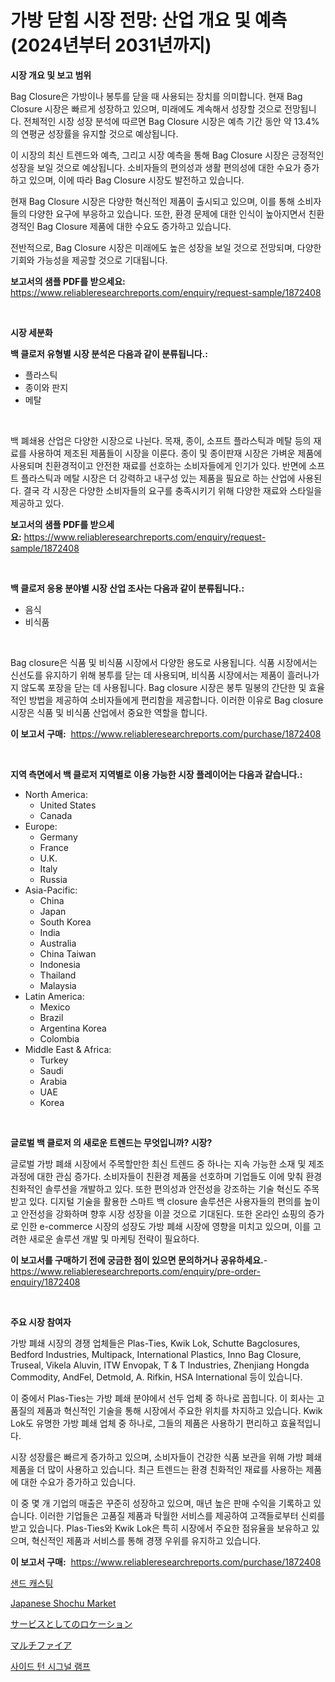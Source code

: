 <p><h1>가방 닫힘 시장 전망: 산업 개요 및 예측 (2024년부터 2031년까지)</h1></p><p><strong>시장 개요 및 보고 범위</strong></p>
<p><p>Bag Closure은 가방이나 봉투를 닫을 때 사용되는 장치를 의미합니다. 현재 Bag Closure 시장은 빠르게 성장하고 있으며, 미래에도 계속해서 성장할 것으로 전망됩니다. 전체적인 시장 성장 분석에 따르면 Bag Closure 시장은 예측 기간 동안 약 13.4%의 연평균 성장률을 유지할 것으로 예상됩니다. </p><p>이 시장의 최신 트렌드와 예측, 그리고 시장 예측을 통해 Bag Closure 시장은 긍정적인 성장을 보일 것으로 예상됩니다. 소비자들의 편의성과 생활 편의성에 대한 수요가 증가하고 있으며, 이에 따라 Bag Closure 시장도 발전하고 있습니다. </p><p>현재 Bag Closure 시장은 다양한 혁신적인 제품이 출시되고 있으며, 이를 통해 소비자들의 다양한 요구에 부응하고 있습니다. 또한, 환경 문제에 대한 인식이 높아지면서 친환경적인 Bag Closure 제품에 대한 수요도 증가하고 있습니다. </p><p>전반적으로, Bag Closure 시장은 미래에도 높은 성장을 보일 것으로 전망되며, 다양한 기회와 가능성을 제공할 것으로 기대됩니다.</p></p>
<p><strong>보고서의 샘플 PDF를 받으세요:</strong> <a href="https://www.reliableresearchreports.com/enquiry/request-sample/1872408">https://www.reliableresearchreports.com/enquiry/request-sample/1872408</a></p>
<p>&nbsp;</p>
<p><strong>시장 세분화</strong></p>
<p><strong>백 클로저 유형별 시장 분석은 다음과 같이 분류됩니다.:</strong></p>
<p><ul><li>플라스틱</li><li>종이와 판지</li><li>메탈</li></ul></p>
<p>&nbsp;</p>
<p><p>백 폐쇄용 산업은 다양한 시장으로 나뉜다. 목재, 종이, 소프트 플라스틱과 메탈 등의 재료를 사용하여 제조된 제품들이 시장을 이룬다. 종이 및 종이판재 시장은 가벼운 제품에 사용되며 친환경적이고 안전한 재료를 선호하는 소비자들에게 인기가 있다. 반면에 소프트 플라스틱과 메탈 시장은 더 강력하고 내구성 있는 제품을 필요로 하는 산업에 사용된다. 결국 각 시장은 다양한 소비자들의 요구를 충족시키기 위해 다양한 재료와 스타일을 제공하고 있다.</p></p>
<p><strong>보고서의 샘플 PDF를 받으세요:</strong>&nbsp;<a href="https://www.reliableresearchreports.com/enquiry/request-sample/1872408">https://www.reliableresearchreports.com/enquiry/request-sample/1872408</a></p>
<p>&nbsp;</p>
<p><strong> 백 클로저 응용 분야별 시장 산업 조사는 다음과 같이 분류됩니다.:</strong></p>
<p><ul><li>음식</li><li>비식품</li></ul></p>
<p>&nbsp;</p>
<p><p>Bag closure은 식품 및 비식품 시장에서 다양한 용도로 사용됩니다. 식품 시장에서는 신선도를 유지하기 위해 봉투를 닫는 데 사용되며, 비식품 시장에서는 제품이 흘러나가지 않도록 포장을 닫는 데 사용됩니다. Bag closure 시장은 봉투 밀봉의 간단한 및 효율적인 방법을 제공하여 소비자들에게 편리함을 제공합니다. 이러한 이유로 Bag closure 시장은 식품 및 비식품 산업에서 중요한 역할을 합니다.</p></p>
<p><strong>이 보고서 구매:</strong>&nbsp; <a href="https://www.reliableresearchreports.com/purchase/1872408">https://www.reliableresearchreports.com/purchase/1872408</a></p>
<p>&nbsp;</p>
<p><strong>지역 측면에서 백 클로저 지역별로 이용 가능한 시장 플레이어는 다음과 같습니다.:</strong></p>
<p><ul>
    <li>
        North America:
        <ul>
            <li>United States</li>
            <li>Canada</li>
        </ul>
    </li>
    <li>
        Europe:
        <ul>
            <li>Germany</li>
            <li>France</li>
            <li>U.K.</li>
            <li>Italy</li>
            <li>Russia</li>
        </ul>
    </li>
    <li>
        Asia-Pacific:
        <ul>
            <li>China</li>
            <li>Japan</li>
            <li>South Korea</li>
            <li>India</li>
            <li>Australia</li>
            <li>China Taiwan</li>
            <li>Indonesia</li>
            <li>Thailand</li>
            <li>Malaysia</li>
        </ul>
    </li>
    <li>
        Latin America:
        <ul>
            <li>Mexico</li>
            <li>Brazil</li>
            <li>Argentina Korea</li>
            <li>Colombia</li>
        </ul>
    </li>
    <li>
        Middle East & Africa:
        <ul>
            <li>Turkey</li>
            <li>Saudi</li>
            <li>Arabia</li>
            <li>UAE</li>
            <li>Korea</li>
        </ul>
    </li>
    </ul></p>
<p>&nbsp;</p>
<p><strong>글로벌 백 클로저 의 새로운 트렌드는 무엇입니까? 시장?</strong></p>
<p><p>글로벌 가방 폐쇄 시장에서 주목할만한 최신 트렌드 중 하나는 지속 가능한 소재 및 제조 과정에 대한 관심 증가다. 소비자들이 친환경 제품을 선호하며 기업들도 이에 맞춰 환경 친화적인 솔루션을 개발하고 있다. 또한 편의성과 안전성을 강조하는 기술 혁신도 주목 받고 있다. 디지털 기술을 활용한 스마트 백 closure 솔루션은 사용자들의 편의를 높이고 안전성을 강화하며 향후 시장 성장을 이끌 것으로 기대된다. 또한 온라인 쇼핑의 증가로 인한 e-commerce 시장의 성장도 가방 폐쇄 시장에 영향을 미치고 있으며, 이를 고려한 새로운 솔루션 개발 및 마케팅 전략이 필요하다.</p></p>
<p><strong>이 보고서를 구매하기 전에 궁금한 점이 있으면 문의하거나 공유하세요.</strong>- <a href="https://www.reliableresearchreports.com/enquiry/pre-order-enquiry/1872408">https://www.reliableresearchreports.com/enquiry/pre-order-enquiry/1872408</a></p>
<p>&nbsp;</p>
<p><strong>주요 시장 참여자</strong></p>
<p><p>가방 폐쇄 시장의 경쟁 업체들은 Plas-Ties, Kwik Lok, Schutte Bagclosures, Bedford Industries, Multipack, International Plastics, Inno Bag Closure, Truseal, Vikela Aluvin, ITW Envopak, T & T Industries, Zhenjiang Hongda Commodity, AndFel, Detmold, A. Rifkin, HSA International 등이 있습니다.</p><p>이 중에서 Plas-Ties는 가방 폐쇄 분야에서 선두 업체 중 하나로 꼽힙니다. 이 회사는 고품질의 제품과 혁신적인 기술을 통해 시장에서 주요한 위치를 차지하고 있습니다. Kwik Lok도 유명한 가방 폐쇄 업체 중 하나로, 그들의 제품은 사용하기 편리하고 효율적입니다.</p><p>시장 성장률은 빠르게 증가하고 있으며, 소비자들이 건강한 식품 보관을 위해 가방 폐쇄 제품을 더 많이 사용하고 있습니다. 최근 트렌드는 환경 친화적인 재료를 사용하는 제품에 대한 수요가 증가하고 있습니다.</p><p>이 중 몇 개 기업의 매출은 꾸준히 성장하고 있으며, 매년 높은 판매 수익을 기록하고 있습니다. 이러한 기업들은 고품질 제품과 탁월한 서비스를 제공하여 고객들로부터 신뢰를 받고 있습니다. Plas-Ties와 Kwik Lok은 특히 시장에서 주요한 점유율을 보유하고 있으며, 혁신적인 제품과 서비스를 통해 경쟁 우위를 유지하고 있습니다.</p></p>
<p><strong>이 보고서 구매:</strong>&nbsp;&nbsp;<a href="https://www.reliableresearchreports.com/purchase/1872408">https://www.reliableresearchreports.com/purchase/1872408</a></p>
<p><p><a href="https://medium.com/@emmettsaynford43546/%EB%AA%A8%EB%9E%98-%EC%A3%BC%EC%A1%B0-%EC%8B%9C%EC%9E%A5-%EA%B2%BD%EC%9F%81-%EB%B6%84%EC%84%9D-%EC%8B%9C%EC%9E%A5-%EB%8F%99%ED%96%A5-%EB%B0%8F-2031%EB%85%84%EA%B9%8C%EC%A7%80%EC%9D%98-%EC%98%88%EC%B8%A1-34922c840f0d">샌드 캐스팅</a></p><p><a href="https://issuu.com/reportprime-2/docs/japanese-shochu-market-size-2030.pptx">Japanese Shochu Market</a></p><p><a href="https://medium.com/@carlieshields/%E5%A0%B4%E6%89%80%E3%82%92%E3%82%B5%E3%83%BC%E3%83%93%E3%82%B9%E3%81%A8%E3%81%97%E3%81%A6%E6%8F%90%E4%BE%9B%E3%81%99%E3%82%8B%E5%B8%82%E5%A0%B4%E8%A6%8F%E6%A8%A1%E3%81%AF-%E3%82%B0%E3%83%AD%E3%83%BC%E3%83%90%E3%83%AB%E7%94%A3%E6%A5%AD%E3%81%AB%E3%81%8A%E3%81%91%E3%82%8B%E6%9C%80%E9%81%A9%E3%81%AA%E3%83%9E%E3%83%BC%E3%82%B1%E3%83%86%E3%82%A3%E3%83%B3%E3%82%B0%E3%83%81%E3%83%A3%E3%83%8D%E3%83%AB%E3%82%92%E7%A4%BA%E3%81%97%E3%81%A6%E3%81%84%E3%81%BE%E3%81%99-33f79f41e952">サービスとしてのロケーション</a></p><p><a href="https://medium.com/@novastamm2023/%E3%83%9E%E3%83%AB%E3%83%86%E3%83%95%E3%82%A1%E3%82%A4%E3%82%A2%E5%B8%82%E5%A0%B4%E3%81%AF-%E5%B8%82%E5%A0%B4%E3%82%B7%E3%82%A7%E3%82%A2-%E5%B8%82%E5%A0%B4%E5%8B%95%E5%90%91-%E5%B8%82%E5%A0%B4%E6%88%90%E9%95%B7%E3%81%AB%E9%96%A2%E3%81%99%E3%82%8B%E6%83%85%E5%A0%B1%E3%82%92%E6%8F%90%E4%BE%9B%E3%81%97%E3%81%BE%E3%81%99-57d4d77b4965">マルチファイア</a></p><p><a href="https://medium.com/@cierrahayes645/%EC%B8%A1%EB%A9%B4-%EC%8B%A0%ED%98%B8%EB%93%B1-%EC%8B%9C%EC%9E%A5-%EC%9D%B8%EC%82%AC%EC%9D%B4%ED%8A%B8-%EC%8B%9C%EC%9E%A5-%EB%8F%99%ED%96%A5-%EC%84%B1%EC%9E%A5-2024%EB%85%84%EB%B6%80%ED%84%B0-2031%EB%85%84%EA%B9%8C%EC%A7%80%EC%9D%98-%EC%98%88%EC%B8%A1-86a076de083a">사이드 턴 시그널 램프</a></p></p>
